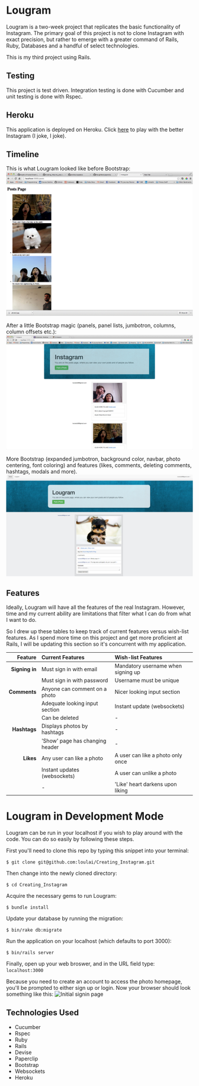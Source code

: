 Lougram
===
Lougram is a two-week project that replicates the basic functionality of Instagram. The primary goal of this project is not to clone Instagram with exact precision, but rather to emerge with a greater command of Rails, Ruby, Databases and a handful of select technologies. 

This is my third project using Rails. 

Testing
---
This project is test driven. Integration testing is done with Cucumber and unit testing is done with Rspec.

Heroku
---
This application is deployed on Heroku. Click [here] to play with the better Instagram (I joke, I joke).

Timeline
---

This is what Lougram looked like before Bootstrap:
![](README_images/img/unstyled_instagram.png)


After a little Bootstrap magic (panels, panel lists, jumbotron, columns, column offsets etc.):
![](README_images/img/progression_one.png)


More Bootstrap (expanded jumbotron, background color, navbar, photo centering, font coloring) and features (likes, comments, deleting comments, hashtags, modals and more).
![](README_images/img/progression_two.png)

Features
---
Ideally, Lougram will have all the features of the real Instagram. However, time and my current ability are limitations that filter what I can do from what I want to do.

So I drew up these tables to keep track of current features versus wish-list features. As I spend more time on this project and get more proficient at Rails, I will be updating this section so it's concurrent with my application.

Feature         | Current Features                       | Wish-list Features
---------------:| :------------------------------------- |:-------------------------------------
**Signing in**  | Must sign in with email                | Mandatory username when signing up
                | Must sign in with password             | Username must be unique
**Comments**    | Anyone can comment on a photo          | Nicer looking input section
                | Adequate looking input section         | Instant update (websockets)
                | Can be deleted                         | -
**Hashtags**    | Displays photos by hashtags            | -
                | 'Show' page has changing header        | -
**Likes**       | Any user can like a photo              | A user can like a photo only once
                | Instant updates (websockets)           | A user can unlike a photo
                | -                                      | 'Like' heart darkens upon liking

Lougram in Development Mode
===
Lougram can be run in your localhost if you wish to play around with the code. You can do so easily by following these steps.

First you'll need to clone this repo by typing this snippet into your terminal:
```
$ git clone git@github.com:loulai/Creating_Instagram.git
```

Then change into the newly cloned directory:
```
$ cd Creating_Instagram
```

Acquire the necessary gems to run Lougram:
```
$ bundle install
```

Update your database by running the migration:
```
$ bin/rake db:migrate
```

Run the application on your localhost (which defaults to port 3000):
```
$ bin/rails server
```

Finally, open up your web broswer, and in the URL field type: ``localhost:3000``

Because you need to create an account to access the photo homepage, you'll be prompted to either sign up or login. Now your browser should look something like this:
![Initial signin page](README_images/lougram_signin.png)


Technologies Used
---
* Cucumber
* Rspec
* Ruby
* Rails
* Devise
* Paperclip
* Bootstrap
* Websockets
* Heroku


[here]:http://lougram.herokuapp.com/
